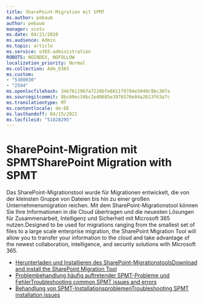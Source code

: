 ```yaml
---
title: SharePoint-Migration mit SPMT
ms.author: pebaum
author: pebaum
manager: scotv
ms.date: 04/21/2020
ms.audience: Admin
ms.topic: article
ms.service: o365-administration
ROBOTS: NOINDEX, NOFOLLOW
localization_priority: Normal
ms.collection: Adm_O365
ms.custom:
- "5300030"
- "2594"
ms.openlocfilehash: 34b7611967a7228bfe8611f9784e5049c9bc307a
ms.sourcegitcommit: 8bc60ec34bc1e40685e3976576e04a2623f63a7c
ms.translationtype: MT
ms.contentlocale: de-DE
ms.lasthandoff: 04/15/2021
ms.locfileid: "51828295"
---
```

# <a name="sharepoint-migration-with-spmt"></a><span data-ttu-id="02a0e-102">SharePoint-Migration mit SPMT</span><span class="sxs-lookup"><span data-stu-id="02a0e-102">SharePoint Migration with SPMT</span></span>

<span data-ttu-id="02a0e-103">Das SharePoint-Migrationstool wurde für Migrationen entwickelt, die von der kleinsten Gruppe von Dateien bis hin zu einer großen Unternehmensmigration reichen. Mit dem SharePoint-Migrationstool können Sie Ihre Informationen in die Cloud übertragen und die neuesten Lösungen für Zusammenarbeit, Intelligenz und Sicherheit mit Microsoft 365 nutzen.</span><span class="sxs-lookup"><span data-stu-id="02a0e-103">Designed to be used for migrations ranging from the smallest set of files to a large scale enterprise migration, the SharePoint Migration Tool will allow you to transfer your information to the cloud and take advantage of the newest collaboration, intelligence, and security solutions with Microsoft 365.</span></span>

- [<span data-ttu-id="02a0e-104">Herunterladen und Installieren des SharePoint-Migrationstools</span><span class="sxs-lookup"><span data-stu-id="02a0e-104">Download and install the SharePoint Migration Tool</span></span>](https://docs.microsoft.com/sharepointmigration/introducing-the-sharepoint-migration-tool)
- [<span data-ttu-id="02a0e-105">Problembehandlung häufig auftretender SPMT-Probleme und Fehler</span><span class="sxs-lookup"><span data-stu-id="02a0e-105">Troubleshooting common SPMT issues and errors</span></span>](https://docs.microsoft.com/sharepointmigration/troubleshooting-common-spmt-issues)
- [<span data-ttu-id="02a0e-106">Behandlung von SPMT-Installationsproblemen</span><span class="sxs-lookup"><span data-stu-id="02a0e-106">Troubleshooting SPMT installation issues</span></span>](https://docs.microsoft.com/sharepointmigration/spmt-install-issues#troubleshooting-spmt-installation-issues)
